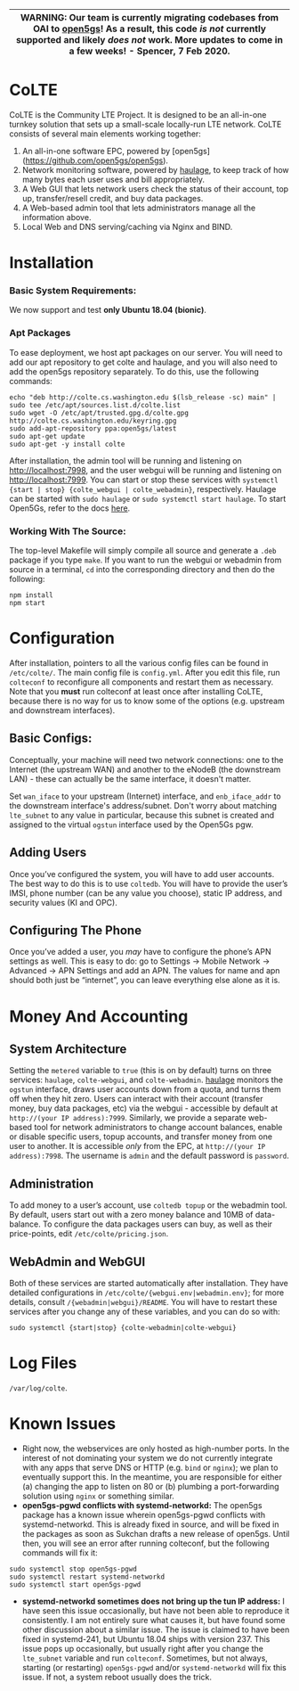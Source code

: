 | WARNING: Our team is currently migrating codebases from OAI to [open5gs](https://github.com/open5gs/open5gs)! As a result, this code *is not* currently supported and likely *does not* work. More updates to come in a few weeks! - Spencer, 7 Feb 2020. |
| --- |

# CoLTE
CoLTE is the Community LTE Project. It is designed to be an all-in-one turnkey solution that sets up a small-scale locally-run LTE network. CoLTE consists of several main elements working together:
1) An all-in-one software EPC, powered by [open5gs] (https://github.com/open5gs/open5gs).
2) Network monitoring software, powered by [haulage](https://github.com/uw-ictd/haulage), to keep track of how many bytes each user uses and bill appropriately.
3) A Web GUI that lets network users check the status of their account, top up, transfer/resell credit, and buy data packages.
4) A Web-based admin tool that lets administrators manage all the information above.
5) Local Web and DNS serving/caching via Nginx and BIND.

# Installation
### Basic System Requirements:
We now support and test **only Ubuntu 18.04 (bionic)**.

### Apt Packages
To ease deployment, we host apt packages on our server. You will need to add our apt repository to get colte and haulage, and you will also need to add the open5gs repository separately. To do this, use the following commands:
```
echo "deb http://colte.cs.washington.edu $(lsb_release -sc) main" | sudo tee /etc/apt/sources.list.d/colte.list
sudo wget -O /etc/apt/trusted.gpg.d/colte.gpg http://colte.cs.washington.edu/keyring.gpg
sudo add-apt-repository ppa:open5gs/latest
sudo apt-get update
sudo apt-get -y install colte
```

After installation, the admin tool will be running and listening on [http://localhost:7998](http://localhost:7998), and the user webgui will be running and listening on [http://localhost:7999](http://localhost:7999). You can start or stop these services with `systemctl {start | stop} {colte_webgui | colte_webadmin}`, respectively. Haulage can be started with `sudo haulage` or `sudo systemctl start haulage`. To start Open5Gs, refer to the docs [here](https://open5gs.org/open5gs/docs/).

### Working With The Source:
The top-level Makefile will simply compile all source and generate a `.deb` package if you type `make`. If you want to run the webgui or webadmin from source in a terminal, `cd` into the corresponding directory and then do the following:
```
npm install
npm start
```

# Configuration
After installation, pointers to all the various config files can be found in `/etc/colte/`. The main config file is `config.yml`. After you edit this file, run `colteconf` to reconfigure all components and restart them as necessary. Note that you **must** run colteconf at least once after installing CoLTE, because there is no way for us to know some of the options (e.g. upstream and downstream interfaces).

## Basic Configs:
Conceptually, your machine will need two network connections: one to the Internet (the upstream WAN) and another to the eNodeB (the downstream LAN) - these can actually be the same interface, it doesn't matter.

Set `wan_iface` to your upstream (Internet) interface, and `enb_iface_addr` to the downstream interface's address/subnet. Don't worry about matching `lte_subnet` to any value in particular, because this subnet is created and assigned to the virtual `ogstun` interface used by the Open5Gs pgw.

## Adding Users
Once you’ve configured the system, you will have to add user accounts. The best way to do this is to use `coltedb`. You will have to provide the user’s IMSI, phone number (can be any value you choose), static IP address, and security values (KI and OPC).

## Configuring The Phone
Once you’ve added a user, you *may* have to configure the phone’s APN settings as well. This is easy to do: go to Settings -> Mobile Network -> Advanced -> APN Settings and add an APN. The values for name and apn should both just be “internet”, you can leave everything else alone as it is.

# Money And Accounting
## System Architecture
Setting the `metered` variable to `true` (this is on by default) turns on three services: `haulage`, `colte-webgui`, and `colte-webadmin`. [haulage](https://github.com/uw-ictd/haulage) monitors the `ogstun` interface, draws user accounts down from a quota, and turns them off when they hit zero. Users can interact with their account (transfer money, buy data packages, etc) via the webgui - accessible by default at `http://(your IP address):7999`. Similarly, we provide a separate web-based tool for network administrators to change account balances, enable or disable specific users, topup accounts, and transfer money from one user to another. It is accessible *only* from the EPC, at `http://(your IP address):7998`. The username is `admin` and the default password is `password`.

## Administration
To add money to a user’s account, use `coltedb topup` or the webadmin tool. By default, users start out with a zero money balance and 10MB of data-balance. To configure the data packages users can buy, as well as their price-points, edit `/etc/colte/pricing.json`.

## WebAdmin and WebGUI
Both of these services are started automatically after installation. They have detailed configurations in `/etc/colte/{webgui.env|webadmin.env}`; for more details, consult `/{webadmin|webgui}/README`. You will have to restart these services after you change any of these variables, and you can do so with:
```
sudo systemctl {start|stop} {colte-webadmin|colte-webgui}
```

# Log Files
`/var/log/colte`.

# Known Issues
- Right now, the webservices are only hosted as high-number ports. In the interest of not dominating your system we do not currently integrate with any apps that serve DNS or HTTP (e.g. `bind` or `nginx`); we plan to eventually support this. In the meantime, you are responsible for either (a) changing the app to listen on 80 or (b) plumbing a port-forwarding solution using `nginx` or something similar.
- **open5gs-pgwd conflicts with systemd-networkd:** The open5gs package has a known issue wherein open5gs-pgwd conflicts with systemd-networkd. This is already fixed in source, and will be fixed in the packages as soon as Sukchan drafts a new release of open5gs. Until then, you will see an error after running colteconf, but the following commands will fix it:
```
sudo systemctl stop open5gs-pgwd
sudo systemctl restart systemd-networkd
sudo systemctl start open5gs-pgwd
```
- **systemd-networkd sometimes does not bring up the tun IP address:**
I have seen this issue occasionally, but have not been able to reproduce it consistently. I am not entirely sure what causes it, but have found some other discussion about a similar issue. The issue is claimed to have been fixed in systemd-241, but Ubuntu 18.04 ships with version 237. This issue pops up occasionally, but usually right after you change the `lte_subnet` variable and run `colteconf`. Sometimes, but not always, starting (or restarting) `open5gs-pgwd` and/or `systemd-networkd` will fix this issue. If not, a system reboot usually does the trick.
